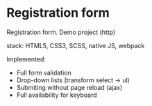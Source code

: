 # Registration form

Registration form. Demo project (http)

stack: HTML5, CSS3, SCSS, native JS, webpack

Implemented:

- Full form validation
- Drop-down lists (transform select -> ul)
- Submiting without page reload (ajax)
- Full availability for keyboard